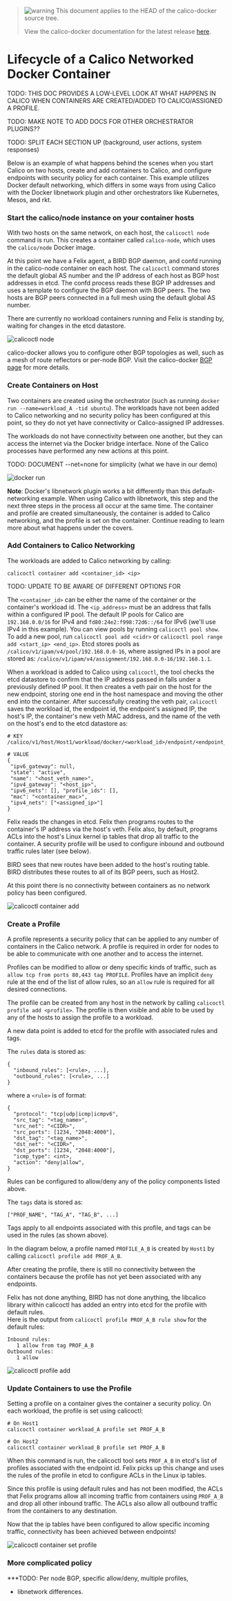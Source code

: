 <!--- master only -->
> ![warning](../images/warning.png) This document applies to the HEAD of the calico-docker source tree.
>
> View the calico-docker documentation for the latest release [here](https://github.com/projectcalico/calico-docker/blob/v0.9.0/README.md).
<!--- else
> You are viewing the calico-docker documentation for release **release**.
<!--- end of master only -->

# Lifecycle of a Calico Networked Docker Container
TODO: THIS DOC PROVIDES A LOW-LEVEL LOOK AT WHAT HAPPENS IN CALICO WHEN 
CONTAINERS ARE CREATED/ADDED TO CALICO/ASSIGNED A PROFILE.

TODO: MAKE NOTE TO ADD DOCS FOR OTHER ORCHESTRATOR PLUGINS??

TODO: SPLIT EACH SECTION UP (background, user actions, system responses)

Below is an example of what happens behind the scenes when you start Calico on 
two hosts, create and add containers to Calico, and configure endpoints with 
security policy for each container.  This example utilizes Docker default 
networking, which differs in some ways from using Calico with the Docker 
libnetwork plugin and other orchestrators like Kubernetes, Mesos, and rkt.

### Start the calico/node instance on your container hosts

With two hosts on the same network, on each host, the `calicoctl node` command 
is run.  This creates a container called `calico-node`, which uses the 
`calico/node` Docker image.

At this point we have a Felix agent, a BIRD BGP daemon, and confd running in the 
calico-node container on each host. The `calicoctl` command stores the default 
global AS number and the IP address of each host as BGP host addresses in etcd. 
The confd process reads these BGP IP addresses and uses a template to configure 
the BGP daemon with BGP peers.  The two hosts are BGP peers connected in a full 
mesh using the default global AS number.

There are currently no workload containers running and Felix is standing by, 
waiting for changes in the etcd datastore.

![calicoctl node](diagrams/calicoctl_node.png)

calico-docker allows you to configure other BGP topologies as well, such as a 
mesh of route reflectors or per-node BGP.  Visit the calico-docker [BGP 
page](https://github.com/projectcalico/calico-docker/blob/master/docs/bgp.md) 
for more details.

### Create Containers on Host

Two containers are created using the orchestrator (such as running
`docker run --name=workload_A -tid ubuntu`).  The workloads have not been added 
to Calico networking and no security policy has been configured at this point, 
so they do not yet have connectivity or Calico-assigned IP addresses.  

The workloads do not have connectivity between one another, but they can access 
the internet via the Docker bridge interface. None of the Calico processes have 
performed any new actions at this point.

TODO: DOCUMENT --net=none for simplicity (what we have in our demo)

![docker run](diagrams/docker_run.png)

**Note**: Docker's libnetwork plugin works a bit differently than this 
default-networking example. When using Calico with libnetwork, this step and the 
next three steps in the process all occur at the same time.  The container and 
profile are created simultaneously, the container is added to Calico networking, 
and the profile is set on the container.  Continue reading to learn more about 
what happens under the covers.

### Add Containers to Calico Networking

The workloads are added to Calico networking by calling:

    calicoctl container add <container_id> <ip>

TODO: UPDATE TO BE AWARE OF DIFFERENT OPTIONS FOR <IP>

The `<container_id>` can be either the name of the container or the container's 
workload id.  The `<ip_address>` must be an address that falls within a 
configured IP pool.  The default IP pools for Calico are `192.168.0.0/16` for 
IPv4 and `fd80:24e2:f998:72d6::/64` for IPv6 (we'll use IPv4 in this example). 
You can view pools by running `calicoctl pool show`. To add a new pool, run 
`calicoctl pool add <cidr>` or `calicoctl pool range add <start_ip> <end_ip>`. 
Etcd stores pools as `/calico/v1/ipam/v4/pool/192.168.0.0-16`, where assigned 
IPs in a pool are stored as: `/calico/v1/ipam/v4/assignment/192.168.0.0-16/192.168.1.1`.

When a workload is added to Calico using `calicoctl`, the tool checks the etcd 
datastore to confirm that the IP address passed in falls under a previously 
defined IP pool. It then creates a veth pair on the host for the new endpoint, 
storing one end in the host namespace and moving the other end into the 
container.  After successfully creating the veth pair, `calicoctl` saves the 
workload id, the endpoint id, the endpoint's assigned IP, the host's IP, the 
container's new veth MAC address, and the name of the veth on the host's end 
to the etcd datastore as:

    # KEY
    /calico/v1/host/Host1/workload/docker/<workload_id>/endpoint/<endpoint_id>
    
    # VALUE
    {
     "ipv6_gateway": null,
     "state": "active",
     "name": "<host_veth_name>",
     "ipv4_gateway": "<host_ip>",
     "ipv6_nets": [], "profile_ids": [],
     "mac": "<container_mac>",
     "ipv4_nets": ["<assigned_ip>"]
    }

Felix reads the changes in etcd. Felix then programs routes to the container's 
IP address via the host's veth.  Felix also, by default, programs ACLs into the 
host's Linux kernel ip tables that drop all traffic to the container. A security 
profile will be used to configure inbound and outbound traffic rules later (see below).

BIRD sees that new routes have been added to the host's routing table.  BIRD 
distributes these routes to all of its BGP peers, such as Host2.

At this point there is no connectivity between containers as no network policy 
has been configured.

<!--
*** mention that this is the default Docker networking example, when running with an orchestrator
such as powerstrip, libnetwork, kubernetes the containers may be automatically added to the Calico
network as part of the container creation.  In these cases, the orchestrator plugin modules provide
the same function as the calicoctl commands for explicitly adding the container to the Calico network.
-->

![calicoctl container add](diagrams/container_add.png)

### Create a Profile
<!--
What is a profile, where is it configured, how is it configured
-->

A profile represents a security policy that can be applied to any number of 
containers in the Calico network.  A profile is required in order for nodes to 
be able to communicate with one another and to access the internet.

Profiles can be modified to allow or deny specific kinds of traffic, such as 
`allow tcp from ports 80,443 tag PROFILE`.  Profiles have an implicit `deny` 
rule at the end of the list of allow rules, so an `allow` rule is required for 
all desired connections.

The profile can be created from any host in the network by calling 
`calicoctl profile add <profile>`.  The profile is then visible and able to be 
used by any of the hosts to assign the profile to a workload.

A new data point is added to etcd for the profile with associated rules and tags.

The `rules` data is stored as:

    {
      "inbound_rules": [<rule>, ...],
      "outbound_rules": [<rule>, ...]
    }

where a `<rule>` is of format:

    {
      "protocol": "tcp|udp|icmp|icmpv6",
      "src_tag": "<tag_name>",
      "src_net": "<CIDR>",
      "src_ports": [1234, "2048:4000"],
      "dst_tag": "<tag_name>",
      "dst_net": "<CIDR>",
      "dst_ports": [1234, "2048:4000"],
      "icmp_type": <int>,
      "action": "deny|allow",
    }

Rules can be configured to allow/deny any of the policy components listed above.

The `tags` data is stored as:

    ["PROF_NAME", "TAG_A", "TAG_B", ...]

Tags apply to all endpoints associated with this profile, and tags can be used 
in the rules (as shown above).

In the diagram below, a profile named `PROFILE_A_B` is created by `Host1` by 
calling `calicoctl profile add PROF_A_B`.

After creating the profile, there is still no connectivity between the 
containers because the profile has not yet been associated with any endpoints.

Felix has not done anything, BIRD has not done anything, the libcalico library 
within calicoctl has added an entry into etcd for the profile with default rules.  
Here is the output from `calicoctl profile PROF_A_B rule show` for the default 
rules:

    Inbound rules:
       1 allow from tag PROF_A_B
    Outbound rules:
       1 allow

![calicoctl profile add](diagrams/profile_add.png)

### Update Containers to use the Profile

<!--
TODO: Ask about this.
Mention that Felix deals with Endpoints rather than containers, but for simple
containers with a single interface managed using calicoctl - we treat a container and
endpoint as the same thing.  For more complicated scenarios, calicoctl provides
commands for managing actual endpoints.
-->

Setting a profile on a container gives the container a security policy.  On each 
workload, the profile is set using calicoctl:

    # On Host1
    calicoctl container workload_A profile set PROF_A_B
    
    # On Host2
    calicoctl container workload_B profile set PROF_A_B


When this command is run, the calicoctl tool sets `PROF_A_B` in etcd's list of 
profiles associated with the endpoint id.  Felix picks up this change and uses 
the rules of the profile in etcd to configure ACLs in the Linux ip tables.

Since this profile is using default rules and has not been modified, the ACLs 
that Felix programs allow all incoming traffic from containers using `PROF_A_B` 
and drop all other inbound traffic.  The ACLs also allow all outbound traffic 
from the containers to any destination.

Now that the ip tables have been configured to allow specific incoming traffic, 
connectivity has been achieved between endpoints!

![calicoctl container set profile](diagrams/set_profile.png)

<!-- 
- etcd adds profile id to list of profiles associated with the endpoint_id

*** What does Felix do:

- Felix configures the Linux ip tables for endpoints based on the policy 
  described in the profile.  By default, this will allow all outgoing traffic 
  and all incoming traffic between containers/endpoints on the profile, but 
  deny all other incoming traffic.
TODO: Is this done using the interface or IP of the container?  How is the
rule applied to each endpoint?
-->

### More complicated policy

***TODO: Per node BGP, specific allow/deny, multiple profiles, 
- libnetwork differences.